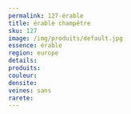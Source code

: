 ```yaml
---
permalink: 127-érable
title: érable champêtre  
sku: 127
image: /img/produits/default.jpg
essence: érable
region: europe
details: 
produits:
couleur: 
densite: 
veines: sans
rarete: 
---
```

